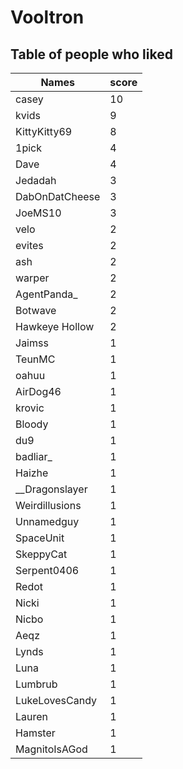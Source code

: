 # Vooltron
## Table of people who liked
Names | score
--- | ---
casey | 10
kvids | 9
KittyKitty69 | 8
1pick | 4
Dave | 4
Jedadah | 3
DabOnDatCheese | 3
JoeMS10 | 3
velo | 2
evites | 2
ash | 2
warper | 2
AgentPanda_ | 2
Botwave | 2
Hawkeye Hollow | 2
Jaimss | 1
TeunMC | 1
oahuu | 1
AirDog46 | 1
krovic | 1
Bloody | 1
du9 | 1
badliar_ | 1
Haizhe | 1
__Dragonslayer | 1
Weirdillusions | 1
Unnamedguy | 1
SpaceUnit | 1
SkeppyCat | 1
Serpent0406 | 1
Redot | 1
Nicki | 1
Nicbo | 1
Aeqz | 1
Lynds | 1
Luna | 1
Lumbrub | 1
LukeLovesCandy | 1
Lauren | 1
Hamster | 1
MagnitoIsAGod | 1
